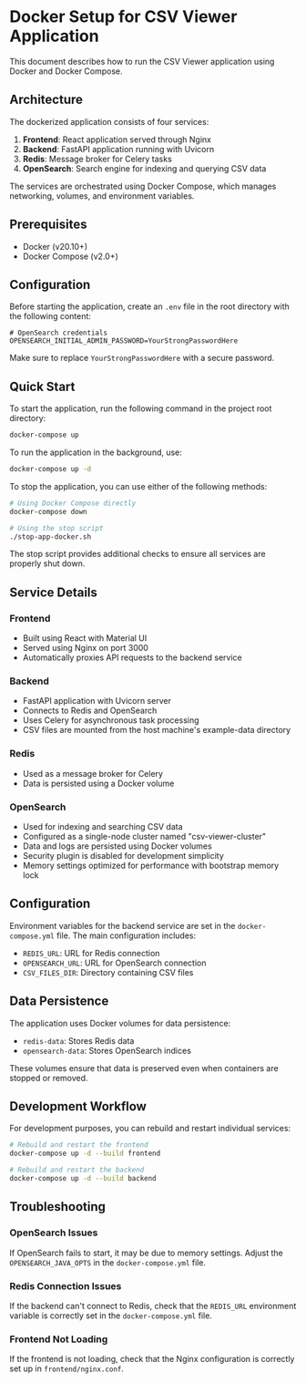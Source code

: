 # Docker Setup for CSV Viewer Application

This document describes how to run the CSV Viewer application using Docker and Docker Compose.

## Architecture

The dockerized application consists of four services:

1. **Frontend**: React application served through Nginx
2. **Backend**: FastAPI application running with Uvicorn
3. **Redis**: Message broker for Celery tasks
4. **OpenSearch**: Search engine for indexing and querying CSV data

The services are orchestrated using Docker Compose, which manages networking, volumes, and environment variables.

## Prerequisites

- Docker (v20.10+)
- Docker Compose (v2.0+)

## Configuration

Before starting the application, create an `.env` file in the root directory with the following content:

```
# OpenSearch credentials
OPENSEARCH_INITIAL_ADMIN_PASSWORD=YourStrongPasswordHere
```

Make sure to replace `YourStrongPasswordHere` with a secure password.

## Quick Start

To start the application, run the following command in the project root directory:

```bash
docker-compose up
```

To run the application in the background, use:

```bash
docker-compose up -d
```

To stop the application, you can use either of the following methods:

```bash
# Using Docker Compose directly
docker-compose down

# Using the stop script
./stop-app-docker.sh
```

The stop script provides additional checks to ensure all services are properly shut down.

## Service Details

### Frontend

- Built using React with Material UI
- Served using Nginx on port 3000
- Automatically proxies API requests to the backend service

### Backend

- FastAPI application with Uvicorn server
- Connects to Redis and OpenSearch
- Uses Celery for asynchronous task processing
- CSV files are mounted from the host machine's example-data directory

### Redis

- Used as a message broker for Celery
- Data is persisted using a Docker volume

### OpenSearch

- Used for indexing and searching CSV data
- Configured as a single-node cluster named "csv-viewer-cluster"
- Data and logs are persisted using Docker volumes
- Security plugin is disabled for development simplicity
- Memory settings optimized for performance with bootstrap memory lock

## Configuration

Environment variables for the backend service are set in the `docker-compose.yml` file. The main configuration includes:

- `REDIS_URL`: URL for Redis connection
- `OPENSEARCH_URL`: URL for OpenSearch connection
- `CSV_FILES_DIR`: Directory containing CSV files

## Data Persistence

The application uses Docker volumes for data persistence:

- `redis-data`: Stores Redis data
- `opensearch-data`: Stores OpenSearch indices

These volumes ensure that data is preserved even when containers are stopped or removed.

## Development Workflow

For development purposes, you can rebuild and restart individual services:

```bash
# Rebuild and restart the frontend
docker-compose up -d --build frontend

# Rebuild and restart the backend
docker-compose up -d --build backend
```

## Troubleshooting

### OpenSearch Issues

If OpenSearch fails to start, it may be due to memory settings. Adjust the `OPENSEARCH_JAVA_OPTS` in the `docker-compose.yml` file.

### Redis Connection Issues

If the backend can't connect to Redis, check that the `REDIS_URL` environment variable is correctly set in the `docker-compose.yml` file.

### Frontend Not Loading

If the frontend is not loading, check that the Nginx configuration is correctly set up in `frontend/nginx.conf`.
